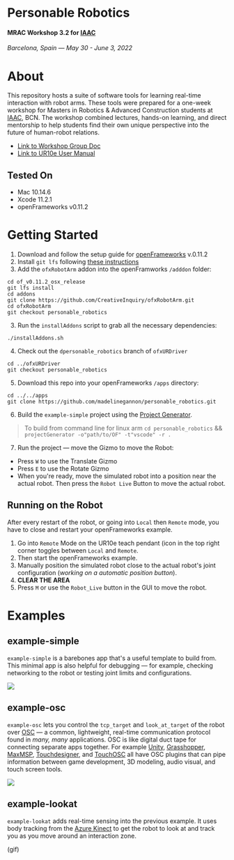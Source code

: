 # Personable Robotics
#### MRAC Workshop 3.2 for [IAAC](https://iaac.net)
_Barcelona, Spain — May 30 - June 3, 2022_

# About
This repository hosts a suite of software tools for learning real-time interaction with robot arms. These tools were prepared for a one-week workshop for Masters in Robotics & Advanced Construction students at [IAAC](https://iaac.net), BCN. The workshop combined lectures, hands-on learning, and direct mentorship to help students find their own unique perspective into the future of human-robot relations.

- [Link to Workshop Group Doc](https://docs.google.com/document/d/1GSpXAGWmQsjmNO_Nm-4gc_f88JIXOqqyaA4STPGCRGU/edit?usp=sharing)
- [Link to UR10e User Manual](https://s3-eu-west-1.amazonaws.com/ur-support-site/41240/UR10e_User_Manual_en_US.pdf)

## Tested On
- Mac 10.14.6
- Xcode 11.2.1
- openFrameworks v0.11.2


# Getting Started
1. Download and follow the setup guide for [openFrameworks](https://openframeworks.cc/download/) v.0.11.2
2. Install `git lfs` following [these instructions](https://docs.github.com/en/repositories/working-with-files/managing-large-files/installing-git-large-file-storage)
3. Add the `ofxRobotArm` addon into the openFramworks `/adddon` folder:

```
cd of_v0.11.2_osx_release
git lfs install 
cd addons
git clone https://github.com/CreativeInquiry/ofxRobotArm.git
cd ofxRobotArm
git checkout personable_robotics
```
3. Run the `installAddons` script to grab all the necessary dependencies:
```
./installAddons.sh
```
4. Check out the `dpersonable_robotics` branch of `ofxURDriver`
```
cd ../ofxURDriver
git checkout personable_robotics
```

5. Download this repo into your openFrameworks `/apps` directory:
```
cd ../../apps
git clone https://github.com/madelinegannon/personable_robotics.git
```

6. Build the `example-simple` project using the [Project Generator](https://openframeworks.cc/learning/01_basics/create_a_new_project/).

> To build from command line for linux arm `cd personable_robotics` && `projectGenerator -o"path/to/OF" -t"vscode" -r .`

7. Run the project — move the Gizmo to move the Robot:
- Press `W` to use the Translate Gizmo
- Press `E` to use the Rotate Gizmo
- When you're ready, move the simulated robot into a position near the actual robot. Then press the `Robot Live` Button to move the actual robot.

## Running on the Robot

After every restart of the robot, or going into `Local` then `Remote` mode, you have to close and restart your openFrameworks example.

1. Go into `Remote` Mode on the UR10e teach pendant (icon in the top right corner toggles between `Local` and `Remote`.
2. Then start the openFrameworks example.
3. Manually position the simulated robot close to the actual robot's joint configuration (*working on a automatic position button*).
4. **CLEAR THE AREA**
5. Press `M` or use the `Robot_Live` button in the GUI to move the robot.

# Examples

## example-simple
`example-simple` is a barebones app that's a useful template to build from. This minimal app is also helpful for debugging — for example, checking networking to the robot or testing joint limits and configurations.

![](https://github.com/madelinegannon/personable_robotics/blob/main/assets/example-simple.gif)

## example-osc
`example-osc` lets you control the `tcp_target` and `look_at_target` of the robot over [OSC](https://ccrma.stanford.edu/groups/osc/index.html) — a common, lightweight, real-time communication protocol found in _many, many_ applications. OSC is like digital duct tape for connecting separate apps together. For example [Unity](https://thomasfredericks.github.io/UnityOSC/), [Grasshopper](https://www.food4rhino.com/en/app/ghowl), [MaxMSP](https://opensoundcontrol.stanford.edu/implementations/OpenSoundControl-for-MaxMSP.html), [Touchdesigner](https://docs.derivative.ca/OSC_In_CHOP), and [TouchOSC](https://hexler.net/touchosc) all have OSC plugins that can pipe information between game development, 3D modeling, audio visual, and touch screen tools.

![](https://github.com/madelinegannon/personable_robotics/blob/main/assets/example-osc.gif)

## example-lookat
`example-lookat` adds real-time sensing into the previous example. It uses body tracking from the [Azure Kinect](https://azure.microsoft.com/en-us/services/kinect-dk/) to get the robot to look at and track you as you move around an interaction zone. 

(gif)

